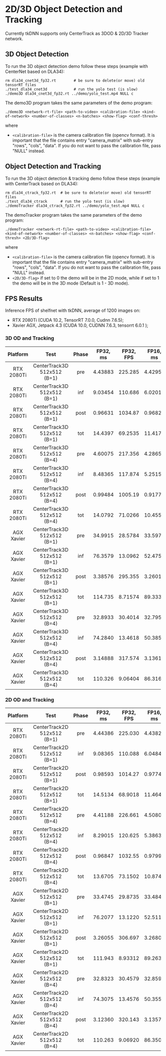 # 2D/3D Object Detection and Tracking

Currently tkDNN supports only CenterTrack as 3DOD & 2D/3D Tracker network.

## 3D Object Detection

To run the 3D object detection demo follow these steps (example with CenterNet based on DLA34):
```
rm dla34_cnet3d_fp32.rt        # be sure to delete(or move) old tensorRT files
./test_dla34_cnet3d            # run the yolo test (is slow)
./demo3D dla34_cnet3d_fp32.rt ../demo/yolo_test.mp4 NULL c
```
The demo3D program takes the same parameters of the demo program:
```
./demo3D <network-rt-file> <path-to-video> <calibration-file> <kind-of-network> <number-of-classes> <n-batches> <show-flag> <conf-thresh>
```
where

* ```<calibration-file>``` is the camera calibration file (opencv format). It is important that the file contains entry "camera_matrix" with sub-entry "rows", "cols", "data". If you do not want to pass the calibration file, pass "NULL" instead.

## Object Detection and Tracking

To run the 3D object detection & tracking demo follow these steps (example with CenterTrack based on DLA34):
```
rm dla34_ctrack_fp32.rt  # be sure to delete(or move) old tensorRT files
./test_dla34_ctrack      # run the yolo test (is slow)
./demoTracker dla34_ctrack_fp32.rt ../demo/yolo_test.mp4 NULL c
```

The demoTracker program takes the same parameters of the demo program:
```
./demoTracker <network-rt-file> <path-to-video> <calibration-file> <kind-of-network> <number-of-classes> <n-batches> <show-flag> <conf-thresh> <2D/3D-flag>
```

where

* ```<calibration-file>``` is the camera calibration file (opencv format). It is important that the file contains entry "camera_matrix" with sub-entry "rows", "cols", "data". If you do not want to pass the calibration file, pass "NULL" instead.
*  ```<2D/3D-flag>``` if set to 0 the demo will be in the 2D mode, while if set to 1 the demo will be in the 3D mode (Default is 1 - 3D mode).


## FPS Results

Inference FPS of shelfnet with tkDNN, average of 1200 images on:
  * RTX 2080Ti (CUDA 10.2, TensorRT 7.0.0, Cudnn 7.6.5);
  * Xavier AGX, Jetpack 4.3 (CUDA 10.0, CUDNN 7.6.3, tensorrt 6.0.1 );

### 3D OD and Tracking

| Platform   | Test                        | Phase   | FP32, ms  | FP32, FPS | FP16, ms  |	FP16, FPS | INT8, ms  | INT8, FPS | 
| :------:   | :-----:                     | :-----: | :-----:   | :-----:   | :-----:   |	:-----:   | :-----:   | :-----:   | 
| RTX 2080Ti | CenterTrack3D 512x512 (B=1) | pre     | 4.43883   |  225.285  |  4.42951  |  225.759   |  4.44278  |  225.084  |
| RTX 2080Ti | CenterTrack3D 512x512 (B=1) | inf     | 9.03454   |  110.686  |  6.02013  |  166.109   |  5.31611  |  188.108  |
| RTX 2080Ti | CenterTrack3D 512x512 (B=1) | post    | 0.96631   |  1034.87  |  0.96824  |  1032.80   |  0.95066  |  1051.90  |
| RTX 2080Ti | CenterTrack3D 512x512 (B=1) | tot     | 14.4397   |  69.2535  |  11.4179  |  87.5818   |  10.7095  |  93.3750  |
| RTX 2080Ti | CenterTrack3D 512x512 (B=4) | pre     | 4.60075   |  217.356  |  4.28658  |  233.286   |  4.29473  |  232.844  | 
| RTX 2080Ti | CenterTrack3D 512x512 (B=4) | inf     | 8.48365   |  117.874  |  5.25150  |  190.422   |  4.58463  |  218.120  |  
| RTX 2080Ti | CenterTrack3D 512x512 (B=4) | post    | 0.99484   |  1005.19  |  0.91776  |  1089.61   |  0.89853  |  1112.93  |  
| RTX 2080Ti | CenterTrack3D 512x512 (B=4) | tot     | 14.0792   |  71.0266  |  10.4558  |  95.6405   |  9.77788  |  102.272  |  
| AGX Xavier | CenterTrack3D 512x512 (B=1) | pre     | 34.9915   |  28.5784  |  33.5976  |  29.7440   |  34.4425  |  29.0339  |
| AGX Xavier | CenterTrack3D 512x512 (B=1) | inf     | 76.3579   |  13.0962  |  52.4759  |  19.0564   |  51.4610  |  19.4322  |
| AGX Xavier | CenterTrack3D 512x512 (B=1) | post    | 3.38576   |  295.355  |  3.26010  |  306.739   |  3.19770  |  312.725  |
| AGX Xavier | CenterTrack3D 512x512 (B=1) | tot     | 114.735   |  8.71574  |  89.3336  |  11.1940   |  89.1012  |  11.2232  |
| AGX Xavier | CenterTrack3D 512x512 (B=4) | pre     | 32.8933   |  30.4014  |  32.7950  |  30.4925   |  32.9603  |  30.3396  | 
| AGX Xavier | CenterTrack3D 512x512 (B=4) | inf     | 74.2840   |  13.4618  |  50.3858  |  19.8469   |  49.2030  |  20.3240  |  
| AGX Xavier | CenterTrack3D 512x512 (B=4) | post    | 3.14888   |  317.574  |  3.13615  |  318.862   |  3.02550  |  330.524  |  
| AGX Xavier | CenterTrack3D 512x512 (B=4) | tot     | 110.326   |  9.06404  |  86.3169  |  11.5852   |  85.1888  |  11.7386  |  


### 2D OD and Tracking

| Platform   | Test                        | Phase   | FP32, ms  | FP32, FPS | FP16, ms  |	FP16, FPS | INT8, ms  | INT8, FPS | 
| :------:   | :-----:                     | :-----: | :-----:   | :-----:   | :-----:   |	:-----:   | :-----:   | :-----:   | 
| RTX 2080Ti | CenterTrack2D 512x512 (B=1) | pre     | 4.44386   |  225.030  |  4.43828  |  225.313   |  4.47747  |  223.340  |
| RTX 2080Ti | CenterTrack2D 512x512 (B=1) | inf     | 9.08365   |  110.088  |  6.04842  |  165.332   |  5.34787  |  186.990  |
| RTX 2080Ti | CenterTrack2D 512x512 (B=1) | post    | 0.98593   |  1014.27  |  0.97745  |  1023.07   |  0.96595  |  1035.25  |
| RTX 2080Ti | CenterTrack2D 512x512 (B=1) | tot     | 14.5134   |  68.9018  |  11.4642  |  87.2281   |  10.7913  |  92.6672  |
| RTX 2080Ti | CenterTrack2D 512x512 (B=4) | pre     | 4.41188   |  226.661  |  4.50800  |  221.828   |  4.29238  |  232.971  | 
| RTX 2080Ti | CenterTrack2D 512x512 (B=4) | inf     | 8.29015   |  120.625  |  5.38630  |  185.656   |  4.58500  |  218.103  |  
| RTX 2080Ti | CenterTrack2D 512x512 (B=4) | post    | 0.96847   |  1032.55  |  0.97997  |  1020.44   |  0.91791  |  1089.43  |  
| RTX 2080Ti | CenterTrack2D 512x512 (B=4) | tot     | 13.6705   |  73.1502  |  10.8743  |  91.9602   |  9.79528  |  102.090  |  
| AGX Xavier | CenterTrack2D 512x512 (B=1) | pre     | 33.4745   |  29.8735  |  33.4847  |  29.8643   |  33.5022  |  29.8488  |
| AGX Xavier | CenterTrack2D 512x512 (B=1) | inf     | 76.2077   |  13.1220  |  52.5111  |  19.0436   |  51.6057  |  19.3777  |
| AGX Xavier | CenterTrack2D 512x512 (B=1) | post    | 3.26055   |  306.697  |  3.26806  |  305.992   |  3.21988  |  310.571  |
| AGX Xavier | CenterTrack2D 512x512 (B=1) | tot     | 111.943   |  8.93312  |  89.2639  |  11.2027   |  88.3278  |  11.3215  |
| AGX Xavier | CenterTrack2D 512x512 (B=4) | pre     | 32.8323   |  30.4579  |  32.8595  |  30.4326   |  32.8195  |  30.4697  | 
| AGX Xavier | CenterTrack2D 512x512 (B=4) | inf     | 74.3075   |  13.4576  |  50.3555  |  19.8588   |  49.1805  |  20.3333  |  
| AGX Xavier | CenterTrack2D 512x512 (B=4) | post    | 3.12360   |  320.143  |  3.13570  |  318.908   |  3.04943  |  327.931  |  
| AGX Xavier | CenterTrack2D 512x512 (B=4) | tot     | 110.263   |  9.06920  |  86.3507  |  11.5807   |  85.0494  |  11.7579  |  

